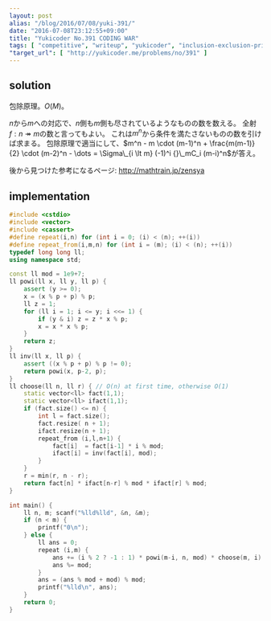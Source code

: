 ```yaml
---
layout: post
alias: "/blog/2016/07/08/yuki-391/"
date: "2016-07-08T23:12:55+09:00"
title: "Yukicoder No.391 CODING WAR"
tags: [ "competitive", "writeup", "yukicoder", "inclusion-exclusion-principle" ]
"target_url": [ "http://yukicoder.me/problems/no/391" ]
---
```


## solution

包除原理。$O(M)$。

$n$から$m$への対応で、$n$側も$m$側も尽されているようなものの数を数える。
全射$f : n \twoheadrightarrow m$の数と言ってもよい。
これは$m^n$から条件を満たさないものの数を引けば求まる。
包除原理で適当にして、$m^n - m \cdot (m-1)^n + \frac{m(m-1)}{2} \cdot (m-2)^n - \dots = \Sigma\_{i \lt m} (-1)^i {}\_mC_i (m-i)^n$が答え。


後から見つけた参考になるページ: <http://mathtrain.jp/zensya>

## implementation

``` c++
#include <cstdio>
#include <vector>
#include <cassert>
#define repeat(i,n) for (int i = 0; (i) < (n); ++(i))
#define repeat_from(i,m,n) for (int i = (m); (i) < (n); ++(i))
typedef long long ll;
using namespace std;

const ll mod = 1e9+7;
ll powi(ll x, ll y, ll p) {
    assert (y >= 0);
    x = (x % p + p) % p;
    ll z = 1;
    for (ll i = 1; i <= y; i <<= 1) {
        if (y & i) z = z * x % p;
        x = x * x % p;
    }
    return z;
}
ll inv(ll x, ll p) {
    assert ((x % p + p) % p != 0);
    return powi(x, p-2, p);
}
ll choose(ll n, ll r) { // O(n) at first time, otherwise O(1)
    static vector<ll> fact(1,1);
    static vector<ll> ifact(1,1);
    if (fact.size() <= n) {
        int l = fact.size();
        fact.resize( n + 1);
        ifact.resize(n + 1);
        repeat_from (i,l,n+1) {
            fact[i]  = fact[i-1] * i % mod;
            ifact[i] = inv(fact[i], mod);
        }
    }
    r = min(r, n - r);
    return fact[n] * ifact[n-r] % mod * ifact[r] % mod;
}

int main() {
    ll n, m; scanf("%lld%lld", &n, &m);
    if (n < m) {
        printf("0\n");
    } else {
        ll ans = 0;
        repeat (i,m) {
            ans += (i % 2 ? -1 : 1) * powi(m-i, n, mod) * choose(m, i) % mod;
            ans %= mod;
        }
        ans = (ans % mod + mod) % mod;
        printf("%lld\n", ans);
    }
    return 0;
}
```
